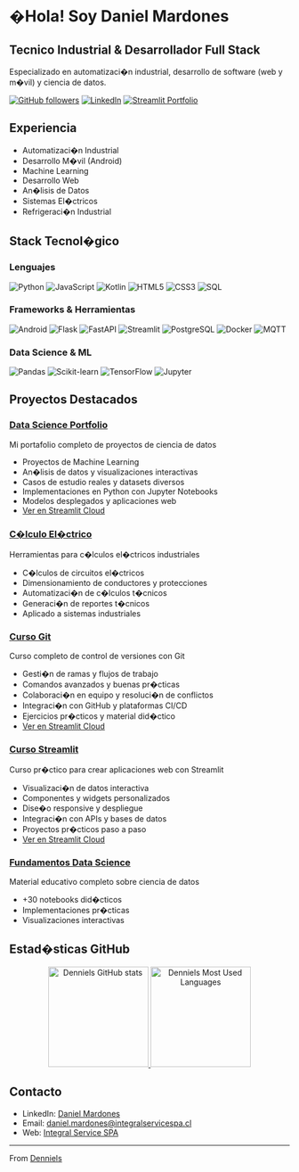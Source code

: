 # �Hola!  Soy Daniel Mardones

##  Tecnico Industrial & Desarrollador Full Stack
Especializado en automatizaci�n industrial, desarrollo de software (web y m�vil) y ciencia de datos.

[![GitHub followers](https://img.shields.io/github/followers/Denniels?label=Follow&style=social)](https://github.com/Denniels)
[![LinkedIn](https://img.shields.io/badge/-LinkedIn-0077B5?style=flat&logo=LinkedIn&logoColor=white)](https://www.linkedin.com/in/daniel-andres-mardones-sanhueza-27b73777)
[![Streamlit Portfolio](https://img.shields.io/badge/-Data%20Science%20Portfolio-FF4B4B?style=flat&logo=Streamlit&logoColor=white)]([https://dsportfolio-jm67tsp8uwfsbnpfetysnh.streamlit.app](https://dsportfolio-y6gztxm6cbtebqqvrbqpkb.streamlit.app/))

##  Experiencia
-  Automatizaci�n Industrial
-  Desarrollo M�vil (Android)
-  Machine Learning
-  Desarrollo Web
-  An�lisis de Datos
-  Sistemas El�ctricos
-  Refrigeraci�n Industrial

##  Stack Tecnol�gico

###  Lenguajes
![Python](https://img.shields.io/badge/-Python-3776AB?style=flat&logo=Python&logoColor=white)
![JavaScript](https://img.shields.io/badge/-JavaScript-F7DF1E?style=flat&logo=JavaScript&logoColor=black)
![Kotlin](https://img.shields.io/badge/-Kotlin-7F52FF?style=flat&logo=Kotlin&logoColor=white)
![HTML5](https://img.shields.io/badge/-HTML5-E34F26?style=flat&logo=HTML5&logoColor=white)
![CSS3](https://img.shields.io/badge/-CSS3-1572B6?style=flat&logo=CSS3&logoColor=white)
![SQL](https://img.shields.io/badge/-SQL-4479A1?style=flat&logo=MySQL&logoColor=white)

###  Frameworks & Herramientas
![Android](https://img.shields.io/badge/-Android-3DDC84?style=flat&logo=Android&logoColor=white)
![Flask](https://img.shields.io/badge/-Flask-000000?style=flat&logo=Flask&logoColor=white)
![FastAPI](https://img.shields.io/badge/-FastAPI-009688?style=flat&logo=FastAPI&logoColor=white)
![Streamlit](https://img.shields.io/badge/-Streamlit-FF4B4B?style=flat&logo=Streamlit&logoColor=white)
![PostgreSQL](https://img.shields.io/badge/-PostgreSQL-336791?style=flat&logo=PostgreSQL&logoColor=white)
![Docker](https://img.shields.io/badge/-Docker-2496ED?style=flat&logo=Docker&logoColor=white)
![MQTT](https://img.shields.io/badge/-MQTT-660066?style=flat&logo=MQTT&logoColor=white)

###  Data Science & ML
![Pandas](https://img.shields.io/badge/-Pandas-150458?style=flat&logo=Pandas&logoColor=white)
![Scikit-learn](https://img.shields.io/badge/-Scikit--learn-F7931E?style=flat&logo=scikit-learn&logoColor=white)
![TensorFlow](https://img.shields.io/badge/-TensorFlow-FF6F00?style=flat&logo=TensorFlow&logoColor=white)
![Jupyter](https://img.shields.io/badge/-Jupyter-F37626?style=flat&logo=Jupyter&logoColor=white)

##  Proyectos Destacados

### [ Data Science Portfolio](https://github.com/Denniels/ds_portfolio)
Mi portafolio completo de proyectos de ciencia de datos
-  Proyectos de Machine Learning
-  An�lisis de datos y visualizaciones interactivas
-  Casos de estudio reales y datasets diversos
-  Implementaciones en Python con Jupyter Notebooks
-  Modelos desplegados y aplicaciones web
-  [Ver en Streamlit Cloud](https://dsportfolio-jm67tsp8uwfsbnpfetysnh.streamlit.app/)

### [ C�lculo El�ctrico](https://github.com/Denniels/calculo_electrico)
Herramientas para c�lculos el�ctricos industriales
-  C�lculos de circuitos el�ctricos
-  Dimensionamiento de conductores y protecciones
-  Automatizaci�n de c�lculos t�cnicos
-  Generaci�n de reportes t�cnicos
-  Aplicado a sistemas industriales

### [ Curso Git](https://github.com/Denniels/curso_git)
Curso completo de control de versiones con Git
-  Gesti�n de ramas y flujos de trabajo
-  Comandos avanzados y buenas pr�cticas
-  Colaboraci�n en equipo y resoluci�n de conflictos
-  Integraci�n con GitHub y plataformas CI/CD
-  Ejercicios pr�cticos y material did�ctico
-  [Ver en Streamlit Cloud](https://cursogit-kq3qsbmsd2tou9rtvynkjw.streamlit.app/)

### [ Curso Streamlit](https://github.com/Denniels/curso-streamlit)
Curso pr�ctico para crear aplicaciones web con Streamlit
-  Visualizaci�n de datos interactiva
-  Componentes y widgets personalizados
-  Dise�o responsive y despliegue
-  Integraci�n con APIs y bases de datos
-  Proyectos pr�cticos paso a paso
-  [Ver en Streamlit Cloud](https://curso-app-msfruskawjdyagcfp766na.streamlit.app/)

### [Fundamentos Data Science](https://github.com/Denniels/Fundamentos-data-sciens)
Material educativo completo sobre ciencia de datos
-  +30 notebooks did�cticos
-  Implementaciones pr�cticas
-  Visualizaciones interactivas

##  Estad�sticas GitHub

<div align="center">
  <a href="https://github.com/Denniels">
    <img height="180em" src="https://github-readme-stats-git-masterrstaa-rickstaa.vercel.app/api?username=Denniels&show_icons=true&theme=dracula&include_all_commits=true&count_private=true" alt="Denniels GitHub stats"/>
    <img height="180em" src="https://github-readme-stats-git-masterrstaa-rickstaa.vercel.app/api/top-langs/?username=Denniels&layout=compact&langs_count=7&theme=dracula" alt="Denniels Most Used Languages"/>
  </a>
</div>

##  Contacto

-  LinkedIn: [Daniel Mardones](https://www.linkedin.com/in/daniel-andres-mardones-sanhueza-27b73777)
-  Email: daniel.mardones@integralservicespa.cl
-  Web: [Integral Service SPA](https://integralservicespa.cl)

---
 From [Denniels](https://github.com/Denniels)

